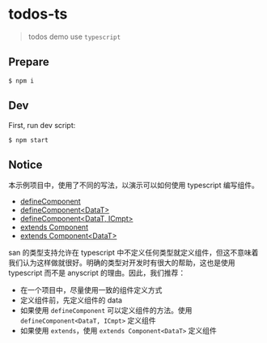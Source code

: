 todos-ts
===

> todos demo use `typescript`

## Prepare

```
$ npm i
```

## Dev

First, run dev script:

```
$ npm start
```

## Notice

本示例项目中，使用了不同的写法，以演示可以如何使用 typescript 编写组件。

- [defineComponent](src/todo/form.ts#L16)
- [defineComponent&lt;DataT>](src/ui/calendar.ts#L12)
- [defineComponent&lt;DataT, ICmpt>](src/todo/list.ts#L56)
- [extends Component](src/todo/form.ts#L49)
- [extends Component&lt;DataT>](src/category/add.ts#L9)

san 的类型支持允许在 typescript 中不定义任何类型就定义组件，但这不意味着我们认为这样做就很好。明确的类型对开发时有很大的帮助，这也是使用 typescript 而不是 anyscript 的理由。因此，我们推荐：

- 在一个项目中，尽量使用一致的组件定义方式
- 定义组件前，先定义组件的 data
- 如果使用 `defineComponent` 可以定义组件的方法。使用 `defineComponent<DataT, ICmpt>` 定义组件
- 如果使用 `extends`，使用 `extends Component<DataT>` 定义组件

